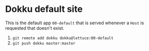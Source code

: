 # Dokku default site

This is the default app `00-default` that is served whenever a `Host` is requested that doesn't exist.

1. `git remote add dokku dokku@lettuce:00-default`
2. `git push dokku master:master`
